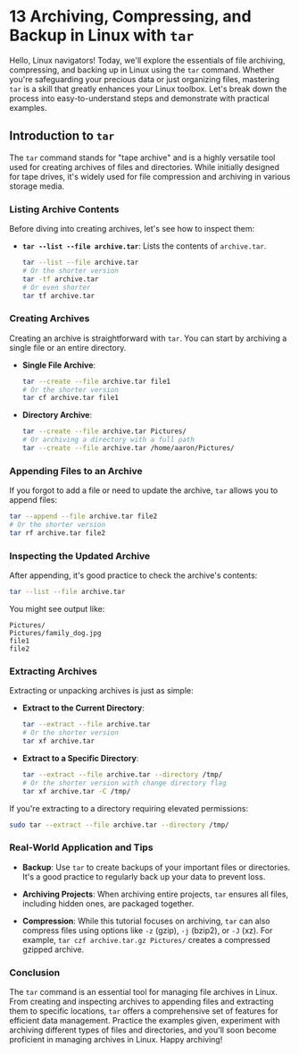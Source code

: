# 13 Archiving, Compressing, and Backup in Linux with `tar`

Hello, Linux navigators! Today, we'll explore the essentials of file archiving, compressing, and backing up in Linux using the `tar` command. Whether you're safeguarding your precious data or just organizing files, mastering `tar` is a skill that greatly enhances your Linux toolbox. Let's break down the process into easy-to-understand steps and demonstrate with practical examples.

## Introduction to `tar`

The `tar` command stands for "tape archive" and is a highly versatile tool used for creating archives of files and directories. While initially designed for tape drives, it's widely used for file compression and archiving in various storage media.

### Listing Archive Contents

Before diving into creating archives, let's see how to inspect them:

- **`tar --list --file archive.tar`**: Lists the contents of `archive.tar`.
  
  ```bash
  tar --list --file archive.tar
  # Or the shorter version
  tar -tf archive.tar
  # Or even shorter
  tar tf archive.tar
  ```

### Creating Archives

Creating an archive is straightforward with `tar`. You can start by archiving a single file or an entire directory.

- **Single File Archive**:

  ```bash
  tar --create --file archive.tar file1
  # Or the shorter version
  tar cf archive.tar file1
  ```
  
- **Directory Archive**:

  ```bash
  tar --create --file archive.tar Pictures/
  # Or archiving a directory with a full path
  tar --create --file archive.tar /home/aaron/Pictures/
  ```

### Appending Files to an Archive

If you forgot to add a file or need to update the archive, `tar` allows you to append files:

```bash
tar --append --file archive.tar file2
# Or the shorter version
tar rf archive.tar file2
```

### Inspecting the Updated Archive

After appending, it's good practice to check the archive's contents:

```bash
tar --list --file archive.tar
```

You might see output like:

```
Pictures/
Pictures/family_dog.jpg
file1
file2
```

### Extracting Archives

Extracting or unpacking archives is just as simple:

- **Extract to the Current Directory**:

  ```bash
  tar --extract --file archive.tar
  # Or the shorter version
  tar xf archive.tar
  ```

- **Extract to a Specific Directory**:

  ```bash
  tar --extract --file archive.tar --directory /tmp/
  # Or the shorter version with change directory flag
  tar xf archive.tar -C /tmp/
  ```

If you're extracting to a directory requiring elevated permissions:

```bash
sudo tar --extract --file archive.tar --directory /tmp/
```

### Real-World Application and Tips

- **Backup**: Use `tar` to create backups of your important files or directories. It's a good practice to regularly back up your data to prevent loss.
  
- **Archiving Projects**: When archiving entire projects, `tar` ensures all files, including hidden ones, are packaged together.
  
- **Compression**: While this tutorial focuses on archiving, `tar` can also compress files using options like `-z` (gzip), `-j` (bzip2), or `-J` (xz). For example, `tar czf archive.tar.gz Pictures/` creates a compressed gzipped archive.

### Conclusion

The `tar` command is an essential tool for managing file archives in Linux. From creating and inspecting archives to appending files and extracting them to specific locations, `tar` offers a comprehensive set of features for efficient data management. Practice the examples given, experiment with archiving different types of files and directories, and you'll soon become proficient in managing archives in Linux. Happy archiving!